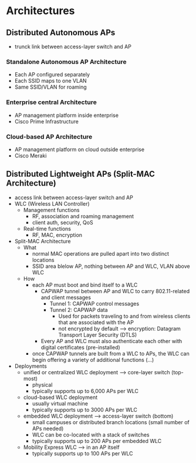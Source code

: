 # Architectures

## Distributed Autonomous APs
- trunck link between access-layer switch and AP

### Standalone Autonomous AP Architecture
- Each AP configured separately
- Each SSID maps to one VLAN
- Same SSID/VLAN for roaming

### Enterprise central Architecture
- AP management platform inside enterprise
- Cisco Prime Infrastructure

### Cloud-based AP Architecture
- AP management platform on cloud outside enterprise
- Cisco Meraki

## Distributed Lightweight APs (Split-MAC Architecture)
- access link between access-layer switch and AP
- WLC (Wireless LAN Controller)
    - Management functions
        - RF, association and roaming management
        - client auth, security, QoS
    - Real-time functions
        - RF, MAC, encryption
- Split-MAC Architecture
    - What
        - normal MAC operations are pulled apart into two distinct locations
        - SSID area blelow AP, nothing between AP and WLC, VLAN above WLC
    - How
        - each AP must boot and bind itself to a WLC
            - CAPWAP tunnel between AP and WLC to carry 802.11-related and client messages
                - Tunnel 1: CAPWAP control messages
                - Tunnel 2: CAPWAP data
                    - Used for packets traveling to and from wireless clients that are associated with the AP
                    - not encrypted by default --> encryption: Datagram Transport Layer Security (DTLS)
            - Every AP and WLC must also authenticate each other with digital certificates (pre-installed)
        - once CAPWAP tunnels are built from a WLC to APs, the WLC can begin offering a variety of additional functions (...)
- Deployments
    - unified or centralized WLC deployment --> core-layer switch (top-most)
        - physical
        - typically supports up to 6,000 APs per WLC
    - cloud-based WLC deployment
        - usually virtual machine
        - typically supports up to 3000 APs per WLC
    - embedded WLC deployment --> access-layer switch (bottom)
        - small campuses or distributed branch locations (small number of APs needed)
        - WLC can be co-located with a stack of switches
        - typically supports up to 200 APs per embedded WLC
    - Mobility Express WLC --> in an AP itself
        - typically supports up to 100 APs per WLC

